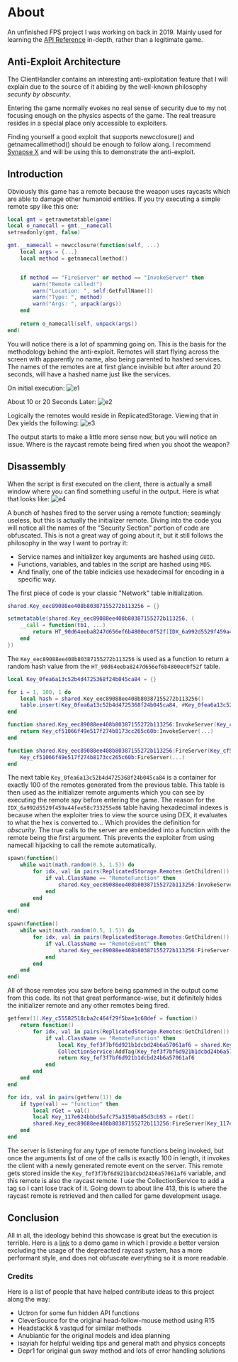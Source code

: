 # About
An unfinished FPS project I was working on back in 2019.
Mainly used for learning the [API Reference](https://developer.roblox.com/en-us/api-reference) in-depth, rather than a legitimate game.

## Anti-Exploit Architecture
The ClientHandler contains an interesting anti-exploitation feature that I will explain
due to the source of it abiding by the well-known philosophy *security by obscurity*.

Entering the game normally evokes no real sense of security due to my not focusing enough on the physics
aspects of the game. The real treasure resides in a special place only accessible to exploiters.

Finding yourself a good exploit that supports newcclosure() and getnamecallmethod() should be enough to follow along. I recommend [Synapse X](https://x.synapse.to/) and will be using this to demonstrate the anti-exploit.

## Introduction
Obviously this game has a remote because the weapon uses raycasts which are able to damage other humanoid entities.
If you try executing a simple remote spy like this one:
```lua
local gmt = getrawmetatable(game)
local o_namecall = gmt.__namecall
setreadonly(gmt, false)

gmt.__namecall = newcclosure(function(self, ...)
    local args = {...}
    local method = getnamecallmethod()


    if method == "FireServer" or method == "InvokeServer" then
        warn("Remote called!")
        warn("Location: ", self:GetFullName())
        warn("Type: ", method)
        warn("Args: ", unpack(args))
    end
    
    return o_namecall(self, unpack(args))
end)
```
You will notice there is a lot of spamming going on. This is the basis for the methodology behind the anti-exploit.
Remotes will start flying across the screen with apparently no name, also being parented to hashed services.
The names of the remotes are at first glance invisible but after around 20 seconds, will have a hashed
name just like the services.

On initial execution:
![e1](https://cdn.discordapp.com/attachments/663664381715808279/751646374671417454/unknown.png)

About 10 or 20 Seconds Later:
![e2](https://cdn.discordapp.com/attachments/663664381715808279/751646536756363315/unknown.png)

Logically the remotes would reside in ReplicatedStorage.
Viewing that in Dex yields the following:
![e3](https://cdn.discordapp.com/attachments/663664381715808279/751646941418618890/unknown.png)

The output starts to make a little more sense now, but you will notice an issue.
Where is the raycast remote being fired when you shoot the weapon?

## Disassembly
When the script is first executed on the client, there is actually a small window where you
can find something useful in the output.
Here is what that looks like:
![e4](https://cdn.discordapp.com/attachments/663664381715808279/751648068624973884/unknown.png)

A bunch of hashes fired to the server using a remote function; seamingly useless, but this is actually
the initializer remote.
Diving into the code you will notice all the names of the "Security Section" portion of code are obfuscated.
This is not a great way of going about it, but it still follows the philosophy in the way I want to portray it:
* Service names and initializer key arguments are hashed using `GUID`.
* Functions, variables, and tables in the script are hashed using `MD5`.
* And finally, one of the table indicies use hexadecimal for encoding in a specific way.

The first piece of code is your classic "Network" table initialization.
```lua
shared.Key_eec89088ee408b80387155272b113256 = {}

setmetatable(shared.Key_eec89088ee408b80387155272b113256, {
	__call = function(tb1, ...)
		return HT_90d64eeba8247d656ef6b4800ec0f52f[IDX_6a992d5529f459a44fee58c733255e86[math.random(1, #IDX_6a992d5529f459a44fee58c733255e86)]]
	end
})
```
The `Key_eec89088ee408b80387155272b113256` is used as a function to return a random hash value 
from the `HT_90d64eeba8247d656ef6b4800ec0f52f` table.
```lua
local Key_0fea6a13c52b4d4725368f24b045ca84 = {}

for i = 1, 100, 1 do
    local hash = shared.Key_eec89088ee408b80387155272b113256()
    table.insert(Key_0fea6a13c52b4d4725368f24b045ca84, #Key_0fea6a13c52b4d4725368f24b045ca84+1, hash)
end

function shared.Key_eec89088ee408b80387155272b113256:InvokeServer(Key_cf51066f49e517f274b8173cc265c60b, ...)
    return Key_cf51066f49e517f274b8173cc265c60b:InvokeServer(...)
end

function shared.Key_eec89088ee408b80387155272b113256:FireServer(Key_cf51066f49e517f274b8173cc265c60b, ...)
    Key_cf51066f49e517f274b8173cc265c60b:FireServer(...)
end
```
The next table `Key_0fea6a13c52b4d4725368f24b045ca84` is a container for exactly 100 of the remotes generated from the previous table.
This table is then used as the initializer remote arguments which you can see by executing the
remote spy before entering the game.
The reason for the `IDX_6a992d5529f459a44fee58c733255e86` table having hexadecimal indexes is because
when the exploiter tries to view the source using DEX, it evaluates to what the hex is converted to... Which
provides the definition for *obscurity*.
The true calls to the server are embedded into a function with the remote being the first argument.
This prevents the exploiter from using namecall hijacking to call the remote automatically.

```lua
spawn(function()
    while wait(math.random(0.5, 1.5)) do
        for idx, val in pairs(ReplicatedStorage.Remotes:GetChildren()) do
            if val.ClassName == "RemoteFunction" then
                shared.Key_eec89088ee408b80387155272b113256:InvokeServer(val)
            end
        end
    end
end)

spawn(function()
    while wait(math.random(0.5, 1.5)) do
        for idx, val in pairs(ReplicatedStorage.Remotes:GetChildren()) do
            if val.ClassName == "RemoteEvent" then
                shared.Key_eec89088ee408b80387155272b113256:FireServer(val)
            end
        end
    end
end)
```

All of those remotes you saw before being spammed in the output come from this code.
Its not that great performance-wise, but it definitely hides the initializer remote
and any other remotes being fired.

```lua
getfenv(1).Key_c55582518cba2c464f29f5bae1c68def = function()
    return function()
        for idx, val in pairs(ReplicatedStorage.Remotes:GetChildren()) do
            if val.ClassName == "RemoteFunction" then
                local Key_fef3f7bf6d921b1dcbd24b6a57061af6 = shared.Key_eec89088ee408b80387155272b113256:InvokeServer(val, unpack(Key_0fea6a13c52b4d4725368f24b045ca84))
                CollectionService:AddTag(Key_fef3f7bf6d921b1dcbd24b6a57061af6, string.upper("fef3f7bf6d921b1dcbd24b6a57061af6")) --> Raycast [RemoteEvent MD5 Hash]
                return Key_fef3f7bf6d921b1dcbd24b6a57061af6
            end
        end
    end
end

for idx, val in pairs(getfenv(1)) do
    if type(val) == "function" then
        local rGet = val()
        local Key_117e624bbbd5afc75a3150ba85d3cb93 = rGet()
        shared.Key_eec89088ee408b80387155272b113256:FireServer(Key_117e624bbbd5afc75a3150ba85d3cb93)
    end
end
```
The server is listening for any type of remote functions being invoked, but once the arguments list
of one of the calls is exactly 100 in length, it invokes the client with a newly generated remote
event on the server.
This remote gets stored inside the `Key_fef3f7bf6d921b1dcbd24b6a57061af6` variable, and this remote
is also the raycast remote.
I use the CollectionService to add a tag so I cant lose track of it.
Going down to about line 413, this is where the raycast remote is retrieved and then called for game
development usage.

## Conclusion
All in all, the ideology behind this showcase is great but the execution is terrible.
Here is a [link](https://www.roblox.com/games/9484903668) to a demo game in which I 
provide a better version excluding the usage of the depreacted raycast system, has a
more performant style, and does not obfuscate everything so it is more readable.

### Credits
Here is a list of people that have helped contribute ideas to this project along the way:
* Uctron for some fun hidden API functions
* CleverSource for the original head-follow-mouse method using R15
* Headstackk & vastqud for similar methods
* Anubiantic for the original models and idea planning
* isayiah for helpful welding tips and general math and physics concepts
* Depr1 for original gun sway method and lots of error handling solutions
